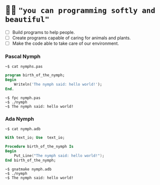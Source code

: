 # :elf_woman: `"you can programming softly and beautiful"`
- [ ] Build programs to help people.   
- [ ] Create programs capable of caring for animals and plants.   
- [ ] Make the code able to take care of our environment.   

### Pascal Nymph
`~$ cat nymphs.pas`   
~~~ pascal
program birth_of_the_nymph;
Begin
    Writeln('The nymph said: hello world!');
End.	
~~~
`~$ fpc nymph.pas`  
`~$ ./nymph`   
`~$ The nymph said: hello world!`   

### Ada Nymph
`~$ cat nymph.adb`
~~~ada
With text_io; Use  text_io;

Procedure birth_of_the_nymph Is
Begin
	Put_Line("The nymph said: hello world!");
End birth_of_the_nymph;
~~~

`~$ gnatmake nymph.adb`  
`~$ ./nymph`  
`~$ The nymph said: hello world!`  
<!---

# Programação pode ser suave e graciosa.
   - [ ] Construir programas para ajudar as pessoas.
   - [ ] Criar programas capazes de cuidar de animais e plantas.
   - [ ] Tornar o código capaz de cuidar do nosso ambiente

     - [ ] Criar IA para gestão de conhecimento em dados [markdown ou sql]
     `daemon, angel, nymphs`
     ~hospeada em servidor raspberry pi
--->

<!---
    eram criaturas mitologicas com vida ligada, a riachos, lagos, bosques e montanhas - 
    - destaca-se as 9 musas
      ou 9 filhas de minemosine
      * criaturas protetoras e guardiãs
   ### GUI APPS
   > Graphical User Interface 

   ### CLI APPS
   > Command Lines Interface

   ### IUH - interface of use hardware
   > interface de uso do hardware
   > #### Mutual and Reactive Interaction Architecture.   
   > Interface for Mutual and Reactive Interaction.  
   > Interface para aperfeiçoar a interação (inputs e outups) do (homem && maquina) e (ambiente && maquina).   
   > **computer interaction with environment**. 
   >  - [X] Interaction with human (and Animal)
   >  - [X] Interaction with the Environment (plants, ground, water, and the earth)
   >  - [X] Interaction with Another Computer
--->
